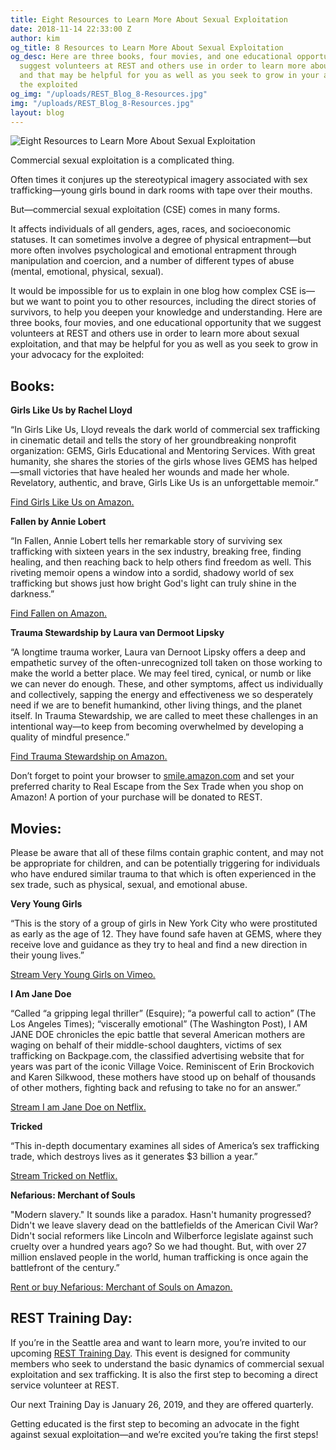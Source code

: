 ```yaml
---
title: Eight Resources to Learn More About Sexual Exploitation
date: 2018-11-14 22:33:00 Z
author: kim
og_title: 8 Resources to Learn More About Sexual Exploitation
og_desc: Here are three books, four movies, and one educational opportunity that we
  suggest volunteers at REST and others use in order to learn more about sexual exploitation,
  and that may be helpful for you as well as you seek to grow in your advocacy for
  the exploited
og_img: "/uploads/REST_Blog_8-Resources.jpg"
img: "/uploads/REST_Blog_8-Resources.jpg"
layout: blog
---
```


![Eight Resources to Learn More About Sexual Exploitation](/uploads/REST_Blog_8-Resources.jpg)

Commercial sexual exploitation is a complicated thing. 

Often times it conjures up the stereotypical imagery associated with sex trafficking—young girls bound in dark rooms with tape over their mouths. 

But—commercial sexual exploitation (CSE) comes in many forms. 

It affects individuals of all genders, ages, races, and socioeconomic statuses. It can sometimes involve a degree of physical entrapment—but more often involves psychological and emotional entrapment through manipulation and coercion, and a number of different types of abuse (mental, emotional, physical, sexual). 

It would be impossible for us to explain in one blog how complex CSE is—but we want to point you to other resources, including the direct stories of survivors, to help you deepen your knowledge and understanding. Here are three books, four movies, and one educational opportunity that we suggest volunteers at REST and others use in order to learn more about sexual exploitation, and that may be helpful for you as well as you seek to grow in your advocacy for the exploited: 

## Books:

**Girls Like Us by Rachel Lloyd**

“In Girls Like Us, Lloyd reveals the dark world of commercial sex trafficking in cinematic detail and tells the story of her groundbreaking nonprofit organization: GEMS, Girls Educational and Mentoring Services. With great humanity, she shares the stories of the girls whose lives GEMS has helped—small victories that have healed her wounds and made her whole. Revelatory, authentic, and brave, Girls Like Us is an unforgettable memoir.”

[Find Girls Like Us on Amazon.](https://smile.amazon.com/Girls-Like-Us-Fighting-Memoir/dp/0061582069/)
 
**Fallen by Annie Lobert**

“In Fallen, Annie Lobert tells her remarkable story of surviving sex trafficking with sixteen years in the sex industry, breaking free, finding healing, and then reaching back to help others find freedom as well. This riveting memoir opens a window into a sordid, shadowy world of sex trafficking but shows just how bright God's light can truly shine in the darkness.”

[Find Fallen on Amazon.](https://smile.amazon.com/Fallen-Annie-Lobert/dp/1617958476/)

**Trauma Stewardship by Laura van Dermoot Lipsky**

“A longtime trauma worker, Laura van Dernoot Lipsky offers a deep and empathetic survey of the often-unrecognized toll taken on those working to make the world a better place. We may feel tired, cynical, or numb or like we can never do enough. These, and other symptoms, affect us individually and collectively, sapping the energy and effectiveness we so desperately need if we are to benefit humankind, other living things, and the planet itself. In Trauma Stewardship, we are called to meet these challenges in an intentional way—to keep from becoming overwhelmed by developing a quality of mindful presence.”

[Find Trauma Stewardship on Amazon.](https://smile.amazon.com/Trauma-Stewardship-Everyday-Caring-Others/dp/157675944X/)

Don’t forget to point your browser to [smile.amazon.com](https://smile.amazon.com/) and set your preferred charity to Real Escape from the Sex Trade when you shop on Amazon! A portion of your purchase will be donated to REST.

## Movies:
Please be aware that all of these films contain graphic content, and may not be appropriate for children, and can be potentially triggering for individuals who have endured similar trauma to that which is often experienced in the sex trade, such as physical, sexual, and emotional abuse. 


**Very Young Girls**

“This is the story of a group of girls in New York City who were prostituted as early as the age of 12. They have found safe haven at GEMS, where they receive love and guidance as they try to heal and find a new direction in their young lives.”

[Stream Very Young Girls on Vimeo.](https://vimeo.com/60571430)

**I Am Jane Doe**

“Called “a gripping legal thriller” (Esquire); “a powerful call to action” (The Los Angeles Times); “viscerally emotional” (The Washington Post), I AM JANE DOE chronicles the epic battle that several American mothers are waging on behalf of their middle-school daughters, victims of sex trafficking on Backpage.com, the classified advertising website that for years was part of the iconic Village Voice.  Reminiscent of Erin Brockovich and Karen Silkwood, these mothers have stood up on behalf of thousands of other mothers, fighting back and refusing to take no for an answer.”

[Stream I am Jane Doe on Netflix.](https://www.netflix.com/title/80167459)

**Tricked**

“This in-depth documentary examines all sides of America’s sex trafficking trade, which destroys lives as it generates $3 billion a year.” 

[Stream Tricked on Netflix.](https://www.netflix.com/title/70296748)

**Nefarious: Merchant of Souls**

"Modern slavery." It sounds like a paradox. Hasn't humanity progressed? Didn't we leave slavery dead on the battlefields of the American Civil War? Didn't social reformers like Lincoln and Wilberforce legislate against such cruelty over a hundred years ago? So we had thought. But, with over 27 million enslaved people in the world, human trafficking is once again the battlefront of the century.”

[Rent or buy Nefarious: Merchant of Souls on Amazon.](https://smile.amazon.com/Nefarious-Merchant-Souls-Victor-Malarek/dp/B00REQ4PHM/)

## REST Training Day:
If you’re in the Seattle area and want to learn more, you’re invited to our upcoming [REST Training Day](https://iwantrest.com/events/training-day/). This event is designed for community members who seek to understand the basic dynamics of commercial sexual exploitation and sex trafficking. It is also the first step to becoming a direct service volunteer at REST. 

Our next Training Day is January 26, 2019, and they are offered quarterly. 

Getting educated is the first step to becoming an advocate in the fight against sexual exploitation—and we’re excited you’re taking the first steps! 
